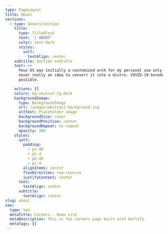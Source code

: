 ```yaml
---
type: PageLayout
title: About
sections:
  - type: GenericSection
    title:
      type: TitleBlock
      text: '| ABOUT'
      color: text-dark
      styles:
        self:
          textAlign: center
    subtitle: Section subtitle
    text: >+
      Peux OS was initially a customized arch for my personal use only. It was
      never really an idea to convert it into a distro. COVID-19 boredom made it
      possible.

    actions: []
    colors: bg-neutral-fg-dark
    backgroundImage:
      type: BackgroundImage
      url: /images/abstract-background.svg
      altText: Placeholder image
      backgroundSize: cover
      backgroundPosition: center
      backgroundRepeat: no-repeat
      opacity: 100
    styles:
      self:
        padding:
          - pt-40
          - pl-4
          - pb-40
          - pr-4
        alignItems: center
        flexDirection: row-reverse
        justifyContent: center
      text:
        textAlign: center
      subtitle:
        textAlign: center
slug: about
seo:
  type: Seo
  metaTitle: Careers - Demo site
  metaDescription: This is the careers page built with Netlify.
  metaTags: []
---
```

